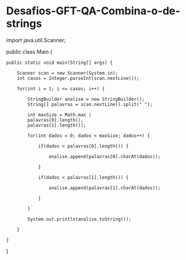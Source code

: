 # Desafios-GFT-QA-Combina-o-de-strings

import java.util.Scanner;

public class Main {
    
    public static void main(String[] args) {
       
        Scanner scan = new Scanner(System.in);
        int casos = Integer.parseInt(scan.nextLine());         
        
        for(int i = 1; i <= casos; i++) {
            
            StringBuilder analise = new StringBuilder();
            String[] palavras = scan.nextLine().split(" ");
        
            int maxSize = Math.max (     
            palavras[0].length(),
            palavras[1].length());
            
            for(int dados = 0; dados < maxSize; dados++) {
                
                if(dados < palavras[0].length()) {
                    
                    analise.append(palavras[0].charAt(dados));
                
                }
                
                if(dados < palavras[1].length()) {
                   
                    analise.append(palavras[1].charAt(dados));
                
                }
            
            }
            
            System.out.println(analise.toString());
       
        }
    
    }

}

